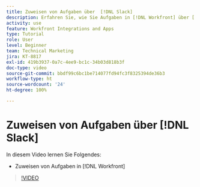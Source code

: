 ```yaml
---
title: Zuweisen von Aufgaben über  [!DNL Slack]
description: Erfahren Sie, wie Sie Aufgaben in [!DNL Workfront] über [!DNL Slack] zuweisen
activity: use
feature: Workfront Integrations and Apps
type: Tutorial
role: User
level: Beginner
team: Technical Marketing
jira: KT-8817
exl-id: 419b3937-0a7c-4ee9-bc1c-34b03d818b3f
doc-type: video
source-git-commit: bbdf99c6bc1be714077fd94fc3f8325394de36b3
workflow-type: ht
source-wordcount: '24'
ht-degree: 100%

---
```


# Zuweisen von Aufgaben über [!DNL Slack]

In diesem Video lernen Sie Folgendes:

* Zuweisen von Aufgaben in [!DNL Workfront]

>[!VIDEO](https://video.tv.adobe.com/v/335117/?quality=12&learn=on&enablevpops=1)
